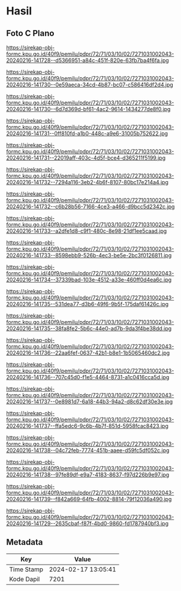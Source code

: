 # Hasil

## Foto C Plano

https://sirekap-obj-formc.kpu.go.id/40f9/pemilu/pdpr/72/71/03/10/02/7271031002043-20240216-141728--d5366951-a84c-451f-820e-63fb7ba4f6fa.jpg

https://sirekap-obj-formc.kpu.go.id/40f9/pemilu/pdpr/72/71/03/10/02/7271031002043-20240216-141730--0e59aeca-34cd-4b87-bc07-c586416df2d4.jpg

https://sirekap-obj-formc.kpu.go.id/40f9/pemilu/pdpr/72/71/03/10/02/7271031002043-20240216-141730--6d7d369d-bf61-4ac2-9614-1434277de8f0.jpg

https://sirekap-obj-formc.kpu.go.id/40f9/pemilu/pdpr/72/71/03/10/02/7271031002043-20240216-141731--0ff810fd-a1b0-448c-a9e6-31005b752622.jpg

https://sirekap-obj-formc.kpu.go.id/40f9/pemilu/pdpr/72/71/03/10/02/7271031002043-20240216-141731--22019aff-403c-4d5f-bce4-d365211f5199.jpg

https://sirekap-obj-formc.kpu.go.id/40f9/pemilu/pdpr/72/71/03/10/02/7271031002043-20240216-141732--7294a116-3eb2-4b6f-8107-80bc17e214a4.jpg

https://sirekap-obj-formc.kpu.go.id/40f9/pemilu/pdpr/72/71/03/10/02/7271031002043-20240216-141732--c6b28b56-7166-4ce3-a466-d9bcc5d2342c.jpg

https://sirekap-obj-formc.kpu.go.id/40f9/pemilu/pdpr/72/71/03/10/02/7271031002043-20240216-141733--a2dfe1d8-c9f1-480c-8e98-21df1ee5caad.jpg

https://sirekap-obj-formc.kpu.go.id/40f9/pemilu/pdpr/72/71/03/10/02/7271031002043-20240216-141733--8598ebb9-526b-4ec3-be5e-2bc3f0126811.jpg

https://sirekap-obj-formc.kpu.go.id/40f9/pemilu/pdpr/72/71/03/10/02/7271031002043-20240216-141734--37339bad-103e-4512-a33e-460ff0d4ea6c.jpg

https://sirekap-obj-formc.kpu.go.id/40f9/pemilu/pdpr/72/71/03/10/02/7271031002043-20240216-141735--531dea77-d3b6-49f6-9b5f-175daf61426c.jpg

https://sirekap-obj-formc.kpu.go.id/40f9/pemilu/pdpr/72/71/03/10/02/7271031002043-20240216-141735--38fa8fe2-5b6c-44e0-ad7b-9da3f4be38dd.jpg

https://sirekap-obj-formc.kpu.go.id/40f9/pemilu/pdpr/72/71/03/10/02/7271031002043-20240216-141736--22aa6fef-0637-42b1-b8e1-1b5065460dc2.jpg

https://sirekap-obj-formc.kpu.go.id/40f9/pemilu/pdpr/72/71/03/10/02/7271031002043-20240216-141736--707c45d0-f1e5-4464-8731-a1c0416cca5d.jpg

https://sirekap-obj-formc.kpu.go.id/40f9/pemilu/pdpr/72/71/03/10/02/7271031002043-20240216-141737--0e8981d7-6a18-44b3-94a2-d8c62df30e3e.jpg

https://sirekap-obj-formc.kpu.go.id/40f9/pemilu/pdpr/72/71/03/10/02/7271031002043-20240216-141737--ffa5edc6-9c6b-4b7f-851d-5958fcac8423.jpg

https://sirekap-obj-formc.kpu.go.id/40f9/pemilu/pdpr/72/71/03/10/02/7271031002043-20240216-141738--04c72feb-7774-451b-aaee-d59fc5df052c.jpg

https://sirekap-obj-formc.kpu.go.id/40f9/pemilu/pdpr/72/71/03/10/02/7271031002043-20240216-141738--97fe89df-e9a7-4183-8637-f97d226b9e97.jpg

https://sirekap-obj-formc.kpu.go.id/40f9/pemilu/pdpr/72/71/03/10/02/7271031002043-20240216-141739--f842a669-64fb-4002-8814-79f12036a490.jpg

https://sirekap-obj-formc.kpu.go.id/40f9/pemilu/pdpr/72/71/03/10/02/7271031002043-20240216-141729--2635cbaf-f87f-4bd0-9860-fd1787940bf3.jpg


## Metadata

| Key        | Value               |
| ---------- | ------------------- |
| Time Stamp | 2024-02-17 13:05:41 |
| Kode Dapil | 7201                |




